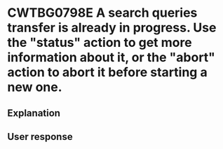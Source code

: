# CWTBG0798E A search queries transfer is already in progress. Use the "status" action to get more information about it, or the "abort" action to abort it before starting a new one.

## Explanation

## User response